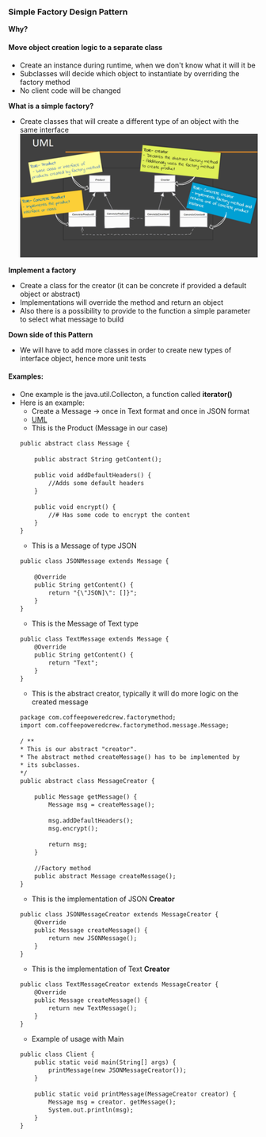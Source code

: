 ### Simple Factory Design Pattern
**Why?**
#### Move object creation logic to a separate class
- Create an instance during runtime, when we don't know what it will it be
- Subclasses will decide which object to instantiate by overriding the factory method
- No client code will be changed

**What is a simple factory?**
- Create classes that will create a different type of an object with the same interface
![UML](/Files/FactoryMethod.png)

**Implement a factory**
- Create a class for the creator (it can be concrete if provided a default object or abstract)
- Implementations will override the method and return an object
- Also there is a possibility to provide to the function a simple parameter to select what message to build

**Down side of this Pattern**
- We will have to add more classes in order to create new types of interface object, hence more unit tests

#### Examples:
- One example is the java.util.Collecton, a function called **iterator()**
- Here is an example:
    - Create a Message -> once in Text format and once in JSON format
    - [UML](/Files/FactoryMethodExample.png)
    - This is the Product (Message in our case)
    ```
    public abstract class Message {

        public abstract String getContent();

        public void addDefaultHeaders() {
            //Adds some default headers
        }

        public void encrypt() {
            //# Has some code to encrypt the content
        }
    }
    ```
    - This is a Message of type JSON
    ```
    public class JSONMessage extends Message {

        @Override
        public String getContent() {
            return "{\"JSON]\": []}";
        }
    }
    ```
    - This is the Message of Text type
    ```
    public class TextMessage extends Message {
        @Override
        public String getContent() {
            return "Text";
        }
    }
    ```
    - This is the abstract creator, typically it will do more logic on the created message
    ```
    package com.coffeepoweredcrew.factorymethod;
    import com.coffeepoweredcrew.factorymethod.message.Message;
        
    / **
    * This is our abstract "creator".
    * The abstract method createMessage() has to be implemented by
    * its subclasses.
    */
    public abstract class MessageCreator {

        public Message getMessage() {
            Message msg = createMessage();

            msg.addDefaultHeaders();
            msg.encrypt();

            return msg;
        }

        //Factory method
        public abstract Message createMessage();
    }
    ```
    - This is the implementation of JSON **Creator**
    ```
    public class JSONMessageCreator extends MessageCreator {
        @Override
        public Message createMessage() {
            return new JSONMessage();
        }
    }
    ```
    - This is the implementation of Text **Creator**
    ```
    public class TextMessageCreator extends MessageCreator {
        @Override
        public Message createMessage() {
            return new TextMessage();
        }
    }
    ```
    - Example of usage with Main
    ```
    public class Client {
        public static void main(String[] args) {
            printMessage(new JSONMessageCreator());
        }

        public static void printMessage(MessageCreator creator) {
            Message msg = creator. getMessage();
            System.out.println(msg);
        }
    }
    ```